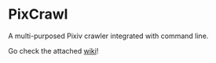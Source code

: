 # PixCrawl
A multi-purposed Pixiv crawler integrated with command line.

Go check the attached [wiki]()!
